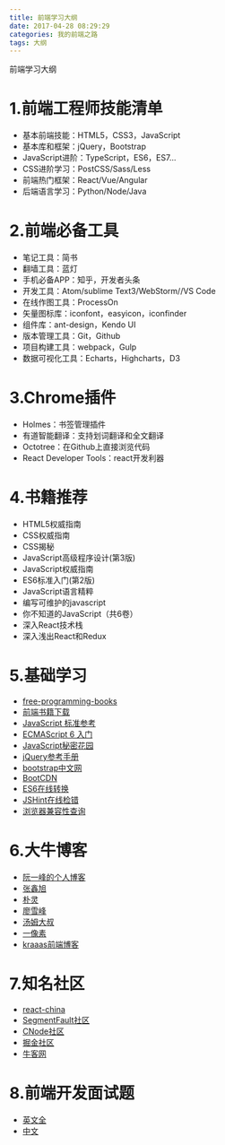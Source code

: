 ```yaml
---
title: 前端学习大纲
date: 2017-04-28 08:29:29
categories: 我的前端之路
tags: 大纲
---
```

前端学习大纲
 <!--more-->
# 1.前端工程师技能清单
 - 基本前端技能：HTML5，CSS3，JavaScript
 - 基本库和框架：jQuery，Bootstrap
 - JavaScript进阶：TypeScript，ES6，ES7...
 - CSS进阶学习：PostCSS/Sass/Less
 - 前端热门框架：React/Vue/Angular
 - 后端语言学习：Python/Node/Java

# 2.前端必备工具
 - 笔记工具：简书
 - 翻墙工具：蓝灯
 - 手机必备APP：知乎，开发者头条
 - 开发工具：Atom/sublime Text3/WebStorm//VS Code
 - 在线作图工具：ProcessOn
 - 矢量图标库：iconfont，easyicon，iconfinder
 - 组件库：ant-design，Kendo UI
 - 版本管理工具：Git，Github
 - 项目构建工具：webpack，Gulp
 - 数据可视化工具：Echarts，Highcharts，D3

# 3.Chrome插件
 - Holmes：书签管理插件
 - 有道智能翻译：支持划词翻译和全文翻译
 - Octotree：在Github上直接浏览代码
 - React Developer Tools：react开发利器

# 4.书籍推荐
 - HTML5权威指南
 - CSS权威指南
 - CSS揭秘
 - JavaScript高级程序设计(第3版)
 - JavaScript权威指南
 - ES6标准入门(第2版)
 - JavaScript语言精粹
 - 编写可维护的javascript
 - 你不知道的JavaScript（共6卷）
 - 深入React技术栈
 - 深入浅出React和Redux

# 5.基础学习
 - [free-programming-books](https://github.com/EbookFoundation/free-programming-books/blob/master/free-programming-books-zh.md)
 - [前端书籍下载](http://udn.yyuap.com/thread-55039-1-1.html)
 - [JavaScript 标准参考](http://javascript.ruanyifeng.com/)
 - [ECMAScript 6 入门](http://es6.ruanyifeng.com/)
 - [JavaScript秘密花园](http://www.jb51.net/onlineread/JavaScript-Garden-CN/)
 - [jQuery参考手册](http://jquery.cuishifeng.cn/)
 - [bootstrap中文网](http://v3.bootcss.com/components/)
 - [BootCDN](http://www.bootcdn.cn/)
 - [ES6在线转换](https://babeljs.io/repl/#?babili=false&evaluate=false&lineWrap=true&presets=es2015&targets=&browsers=&builtIns=false&debug=false&code_lz=LAKCA)
 - [JSHint在线检错](http://jshint.com/)
 - [浏览器兼容性查询](https://kangax.github.io/compat-table/es6/)

# 6.大牛博客
 - [阮一峰的个人博客](http://www.ruanyifeng.com/blog/)
 - [张鑫旭](http://www.zhangxinxu.com/wordpress/)
 - [朴灵](https://github.com/JacksonTian/fks)
 - [廖雪峰](http://www.liaoxuefeng.com/)
 - [汤姆大叔](http://www.cnblogs.com/TomXu/archive/2011/12/15/2288411.html)
 - [一像素](http://www.cnblogs.com/onepixel/p/7021506.html)
 - [kraaas前端博客](https://segmentfault.com/blog/kraaas)

# 7.知名社区
 - [react-china](http://react-china.org/latest)
 - [SegmentFault社区](https://www.sogou.com/link?url=LeoKdSZoUyArXzaS37hO6RrhaNvev1EVreaVHN88tHY.&query=segmentFault)
 - [CNode社区](http://cnodejs.org/)
 - [掘金社区](https://juejin.im/)
 - [牛客网](https://www.nowcoder.com/2646659)

# 8.前端开发面试题
 - [英文全](https://github.com/h5bp/Front-end-Developer-Interview-Questions)
 - [中文]( https://github.com/markyun/My-blog/tree/master/Front-end-Developer-Questions/Question)
